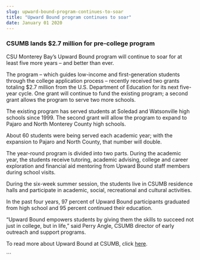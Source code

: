 ```yaml
---
slug: upward-bound-program-continues-to-soar
title: "Upward Bound program continues to soar"
date: January 01 2020
---
```


 
<h3>CSUMB lands $2.7 million for pre-college program</h3>
<p>
  CSU Monterey Bay’s Upward Bound program will continue to soar for at least
  five more years – and better than ever.
</p>
<p>
  The program – which guides low-income and first-generation students through
  the college application process – recently received two grants totaling $2.7
  million from the U.S. Department of Education for its next five-year cycle.
  One grant will continue to fund the existing program; a second grant allows
  the program to serve two more schools.
</p>
<p>
  The existing program has served students at Soledad and Watsonville high
  schools since 1999. The second grant will allow the program to expand to
  Pajaro and North Monterey County high schools.
</p>
<p>
  About 60 students were being served each academic year; with the expansion to
  Pajaro and North County, that number will double.
</p>
<p>
  The year-round program is divided into two parts. During the academic year,
  the students receive tutoring, academic advising, college and career
  exploration and financial aid mentoring from Upward Bound staff members during
  school visits.
</p>
<p>
  During the six-week summer session, the students live in CSUMB residence halls
  and participate in academic, social, recreational and cultural activities.
</p>
<p>
  In the past four years, 97 percent of Upward Bound participants graduated from
  high school and 95 percent continued their education.
</p>
<p>
  “Upward Bound empowers students by giving them the skills to succeed not just
  in college, but in life,” said Perry Angle, CSUMB director of early outreach
  and support programs.
</p>
<p>
  To read more about Upward Bound at CSUMB, click
  <a href="https://eosp.csumb.edu/upward-bound">here</a>.
</p>
```
